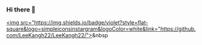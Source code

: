 ### Hi there 👋

<a href="https://www.instagram.com/eegaxxhxx/"><img src="https://img.shields.io/badge/violet?style=flat-square&logo=simpleiconsinstargram&logoColor=white&link="https://github.com/LeeKangh22/LeeKangh22/"></a>&nbsp
